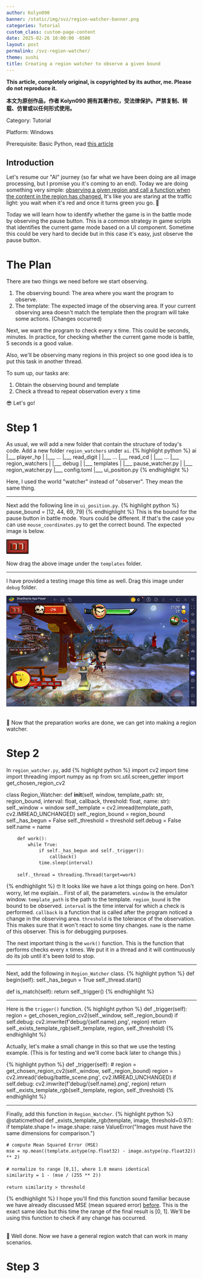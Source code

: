 ```yaml
---
author: Kolyn090
banner: /static/img/svz/region-watcher-banner.png
categories: Tutorial
custom_class: custom-page-content
date: 2025-02-26 10:00:00 -0500
layout: post
permalink: /svz-region-watcher/
theme: sushi
title: Creating a region watcher to observe a given bound
---
```



**This article, completely original, is copyrighted by its author, me. Please do not reproduce it.**


**本文为原创作品，作者 Kolyn090 拥有其著作权，受法律保护。严禁复制、转载、仿冒或以任何形式使用。**


Category: Tutorial


Platform: Windows


Prerequisite: Basic Python, read [this article](/svz-player-hp/)


## Introduction
Let's resume our "AI" journey (so far what we have been doing are all image processing, but I promise you it's coming to an end). Today we are doing something very simple: <u>observing a given region and call a function when the content in the region has changed.</u> It's like you are staring at the traffic light: you wait when it's red and once it turns green you go. 🚦


Today we will learn how to identify whether the game is in the battle mode by observing the pause button. This is a common strategy in game scripts that identifies the current game mode based on a UI component. Sometime this could be very hard to decide but in this case it's easy, just observe the pause button.


# The Plan
There are two things we need before we start observing. 
1. The observing bound: The area where you want the program to observe.
2. The template: The expected image of the observing area. If your current observing area doesn't match the template then the program will take some actions. (Changes occurred)

Next, we want the program to check every x time. This could be seconds, minutes. In practice, for checking whether the current game mode is battle, 5 seconds is a good value. 


Also, we'll be observing many regions in this project so one good idea is to put this task in another thread. 


To sum up, our tasks are:
1. Obtain the observing bound and template
2. Check a thread to repeat observation every x time

😎 Let's go!


# Step 1
As usual, we will add a new folder that contain the structure of today's code. Add a new folder `region_watchers` under `ai`.
{% highlight python %}
ai
|___ player_hp
|    |___ ...
|___ read_digit
|    |___ ...
|___ read_cd
|    |___ ...
|___ region_watchers
|    |___ debug
|    |___ templates
|    |___ pause_watcher.py
|    |___ region_watcher.py
|___ config.toml
|___ ui_position.py
{% endhighlight %}

Here, I used the world "watcher" instead of "observer". They mean the same thing.

---

Next add the following line in `ui_position.py`.
{% highlight python %}
pause_bound = [12, 44, 69, 79]
{% endhighlight %}
This is the bound for the pause button in battle mode. Yours could be different. If that's the case you can use `mouse_coordinates.py` to get the correct bound. The expected image is below.


![pause](/static/img/svz/pause.png)


Now drag the above image under the `templates` folder.

---

I have provided a testing image this time as well. Drag this image under `debug` folder.


![battle_scene](/static/img/svz/battle_scene.png)

<br>
🎉 Now that the preparation works are done, we can get into making a region watcher.


# Step 2
In `region_watcher.py`, add
{% highlight python %}
import cv2
import time
import threading
import numpy as np
from src.util.screen_getter import get_chosen_region_cv2


class Region_Watcher:
    def __init__(self, window, template_path: str,
                 region_bound, interval: float, callback,
                 threshold: float, name: str):
        self._window = window
        self._template = cv2.imread(template_path, cv2.IMREAD_UNCHANGED)
        self._region_bound = region_bound
        self._has_begun = False
        self._threshold = threshold
        self.debug = False
        self.name = name

        def work():
            while True:
                if self._has_begun and self._trigger():
                    callback()
                time.sleep(interval)

        self._thread = threading.Thread(target=work)
{% endhighlight %}
🤓 It looks like we have a lot things going on here. Don't worry, let me explain... First of all, the parameters. `window` is the emulator window. `template_path` is the path to the template. `region_bound` is the bound to be observed. `interval` is the time interval for which a check is performed. `callback` is a function that is called after the program noticed a change in the observing area. `threshold` is the tolerance of the observation. This makes sure that it won't react to some tiny changes. `name` is the name of this observer. This is for debugging purposes. 


The next important thing is the `work()` function. This is the function that performs checks every x times. We put it in a thread and it will continuously do its job until it's been told to stop.

---

Next, add the following in `Region_Watcher` class.
{% highlight python %}
def begin(self):
    self._has_begun = True
    self._thread.start()

def is_match(self):
    return self._trigger()
{% endhighlight %}

---

Here is the `trigger()` function.
{% highlight python %}
def _trigger(self):
    region = get_chosen_region_cv2(self._window, self._region_bound)
    if self.debug:
        cv2.imwrite(f'debug/{self.name}.png', region)
    return self._exists_template_rgb(self._template, region, self._threshold)
{% endhighlight %}

Actually, let's make a small change in this so that we use the testing example. (This is for testing and we'll come back later to change this.)

{% highlight python %}
def _trigger(self):
    # region = get_chosen_region_cv2(self._window, self._region_bound)
    region = cv2.imread('debug/battle_scene.png', cv2.IMREAD_UNCHANGED)
    if self.debug:
        cv2.imwrite(f'debug/{self.name}.png', region)
    return self._exists_template_rgb(self._template, region, self._threshold)
{% endhighlight %}

---

Finally, add this function in `Region_Watcher`.
{% highlight python %}
@staticmethod
def _exists_template_rgb(template, image, threshold=0.97):
    if template.shape != image.shape:
        raise ValueError("Images must have the same dimensions for comparison.")

    # compute Mean Squared Error (MSE)
    mse = np.mean((template.astype(np.float32) - image.astype(np.float32)) ** 2)

    # normalize to range [0,1], where 1.0 means identical
    similarity = 1 - (mse / (255 ** 2))

    return similarity > threshold
{% endhighlight %}
I hope you'll find this function sound familiar because we have already discussed MSE (mean squared error) [before](/svz-pachinko-coins/). This is the exact same idea but this time the range of the final result is [0, 1]. We'll be using this function to check if any change has occurred.


<br>
🎉 Well done. Now we have a general region watch that can work in many scenarios.


# Step 3

